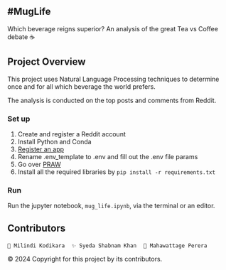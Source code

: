 ## \#MugLife
Which beverage reigns superior? An analysis of the great Tea vs Coffee debate ☕️

## Project Overview
This project uses Natural Language Processing techniques to determine once and for all which beverage the world prefers.

The analysis is conducted on the top posts and comments from Reddit.

### Set up
1. Create and register a Reddit account
2. Install Python and Conda
3. [Register an app](https://www.reddit.com/prefs/apps)
4. Rename .env_template to .env and fill out the .env file params
5. Go over [PRAW](https://praw.readthedocs.io/en/stable/index.html)
6. Install all the required libraries by `pip install -r requirements.txt`

### Run
Run the jupyter notebook, `mug_life.ipynb`, via the terminal or an editor.

## Contributors
`🍃 Milindi Kodikara`&nbsp;&nbsp;&nbsp;&nbsp;`✨ Syeda Shabnam Khan`&nbsp;&nbsp;&nbsp;&nbsp;`🎈 Mahawattage Perera`

© 2024 Copyright for this project by its contributors.
